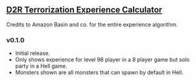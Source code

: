 ## [D2R Terrorization Experience Calculator](https://warren1001.github.io/Exp_Calculator/)

Credits to Amazon Basin and co. for the entire experience algorithm.

### v0.1.0
- Initial release.
- Only shows experience for level 98 player in a 8 player game but solo party in a Hell game.
- Monsters shown are all monsters that can spawn by default in Hell.
